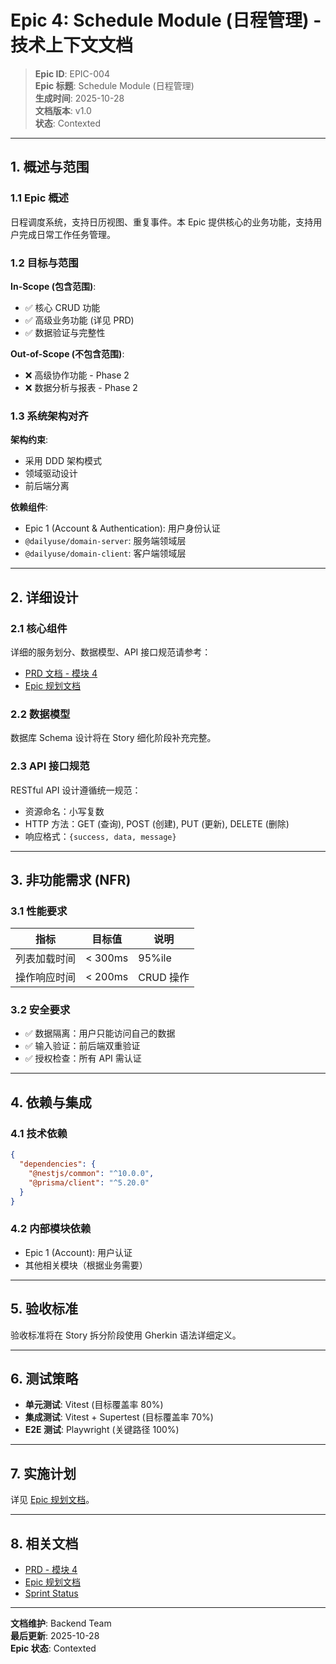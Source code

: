 # Epic 4: Schedule Module (日程管理) - 技术上下文文档

> **Epic ID**: EPIC-004  
> **Epic 标题**: Schedule Module (日程管理)  
> **生成时间**: 2025-10-28  
> **文档版本**: v1.0  
> **状态**: Contexted

---

## 1. 概述与范围

### 1.1 Epic 概述

日程调度系统，支持日历视图、重复事件。本 Epic 提供核心的业务功能，支持用户完成日常工作任务管理。

### 1.2 目标与范围

**In-Scope (包含范围)**:
- ✅ 核心 CRUD 功能
- ✅ 高级业务功能 (详见 PRD)
- ✅ 数据验证与完整性

**Out-of-Scope (不包含范围)**:
- ❌ 高级协作功能 - Phase 2
- ❌ 数据分析与报表 - Phase 2

### 1.3 系统架构对齐

**架构约束**:
- 采用 DDD 架构模式
- 领域驱动设计
- 前后端分离

**依赖组件**:
- Epic 1 (Account & Authentication): 用户身份认证
- `@dailyuse/domain-server`: 服务端领域层
- `@dailyuse/domain-client`: 客户端领域层

---

## 2. 详细设计

### 2.1 核心组件

详细的服务划分、数据模型、API 接口规范请参考：
- [PRD 文档 - 模块 4](./PRD-PRODUCT-REQUIREMENTS.md)
- [Epic 规划文档](./epic-planning.md#epic-4)

### 2.2 数据模型

数据库 Schema 设计将在 Story 细化阶段补充完整。

### 2.3 API 接口规范

RESTful API 设计遵循统一规范：
- 资源命名：小写复数
- HTTP 方法：GET (查询), POST (创建), PUT (更新), DELETE (删除)
- 响应格式：`{success, data, message}`

---

## 3. 非功能需求 (NFR)

### 3.1 性能要求

| 指标 | 目标值 | 说明 |
|------|--------|------|
| 列表加载时间 | < 300ms | 95%ile |
| 操作响应时间 | < 200ms | CRUD 操作 |

### 3.2 安全要求

- ✅ 数据隔离：用户只能访问自己的数据
- ✅ 输入验证：前后端双重验证
- ✅ 授权检查：所有 API 需认证

---

## 4. 依赖与集成

### 4.1 技术依赖

```json
{
  "dependencies": {
    "@nestjs/common": "^10.0.0",
    "@prisma/client": "^5.20.0"
  }
}
```

### 4.2 内部模块依赖

- Epic 1 (Account): 用户认证
- 其他相关模块（根据业务需要）

---

## 5. 验收标准

验收标准将在 Story 拆分阶段使用 Gherkin 语法详细定义。

---

## 6. 测试策略

- **单元测试**: Vitest (目标覆盖率 80%)
- **集成测试**: Vitest + Supertest (目标覆盖率 70%)
- **E2E 测试**: Playwright (关键路径 100%)

---

## 7. 实施计划

详见 [Epic 规划文档](./epic-planning.md#epic-4)。

---

## 8. 相关文档

- [PRD - 模块 4](./PRD-PRODUCT-REQUIREMENTS.md)
- [Epic 规划文档](./epic-planning.md#epic-4)
- [Sprint Status](./sprint-status.yaml)

---

**文档维护**: Backend Team  
**最后更新**: 2025-10-28  
**Epic 状态**: Contexted
